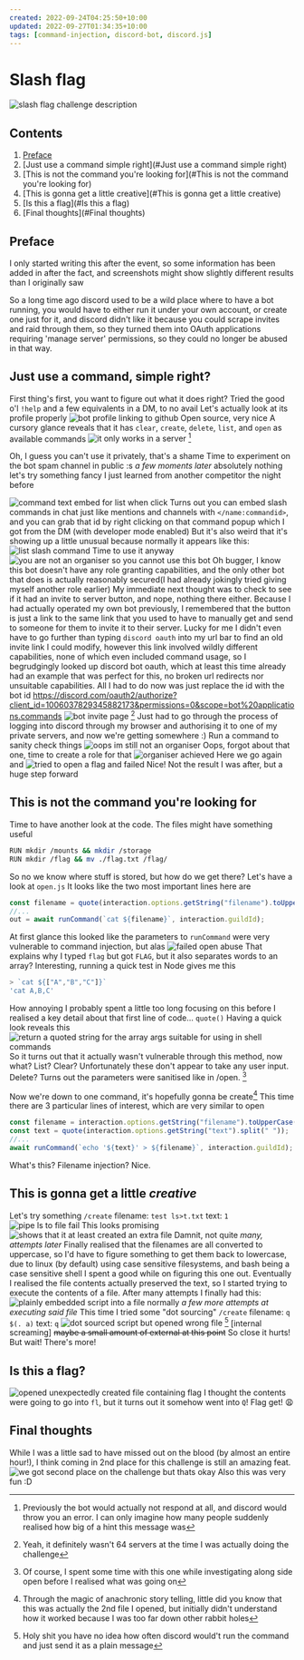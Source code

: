 ```yaml
---
created: 2022-09-24T04:25:50+10:00
updated: 2022-09-27T01:34:35+10:00
tags: [command-injection, discord-bot, discord.js]
---
```

# Slash flag
![slash flag challenge description](images/challengedesc.png)
## Contents
1. [Preface](#Preface)
2. [Just use a command simple right](#Just use a command simple right)
3. [This is not the command you're looking for](#This is not the command you're looking for)
4. [This is gonna get a little creative](#This is gonna get a little creative)
5. [Is this a flag](#Is this a flag)
6. [Final thoughts](#Final thoughts)

## Preface
I only started writing this after the event, so some information has been added in after the fact, and screenshots might show slightly different results than I originally saw

So a long time ago discord used to be a wild place where to have a bot running, you would have to either run it under your own account, or create one just for it, and discord didn't like it because you could scrape invites and raid through them, so they turned them into OAuth applications requiring 'manage server' permissions, so they could no longer be abused in that way.
## Just use a command, simple right?
First thing's first, you want to figure out what it does right?
Tried the good o'l `!help` and a few equivalents in a DM, to no avail
Let's actually look at its profile properly
 ![bot profile linking to github](images/botprofile.png)
 Open source, very nice
 A cursory glance reveals that it has `clear`, `create`, `delete`, `list`, and `open` as available commands
 ![it only works in a server](images/nodmforyou.png) [^1]

Oh, I guess you can't use it privately, that's a shame
Time to experiment on the bot spam channel in public :s
*a few moments later*
absolutely nothing
let's try something fancy I just learned from another competitor the night before

![command text embed for list when click](images/listcommandembed.png)
Turns out you can embed slash commands in chat just like mentions and channels with `</name:commandid>`, and you can grab that id by right clicking on that command popup which I got from the DM (with developer mode enabled)
But it's also weird that it's showing up a little unusual because normally it appears like this:
![list slash command](images/listcommand.png)
Time to use it anyway
![you are not an organiser so you cannot use this bot](images/notanorganiser.png)
Oh bugger, I know this bot doesn't have any role granting capabilities, and the only other bot that does is actually reasonably secured(I had already jokingly tried giving myself another role earlier)
My immediate next thought was to check to see if it had an invite to server button, and nope, nothing there either.
Because I had actually operated my own bot previously, I remembered that the button is just a link to the same link that you used to have to manually get and send to someone for them to invite it to their server.
Lucky for me I didn't even have to go further than typing `discord oauth` into my url bar to find an old invite link I could modify, however this link involved wildly different capabilities, none of which even included command usage, so I begrudgingly looked up discord bot oauth, which at least this time already had an example that was perfect for this, no broken url redirects nor unsuitable capabilities.
All I had to do now was just replace the id with the bot id
https://discord.com/oauth2/authorize?client_id=1006037829345882173&permissions=0&scope=bot%20applications.commands
![bot invite page](images/botinvite.png) [^2]
Just had to go through the process of logging into discord through my browser and authorising it to one of my private servers, and now we're getting somewhere :)
Run a command to sanity check things
![oops im still not an organiser](images/notanorganiser.png)
Oops, forgot about that one, time to create a role for that
![organiser achieved](images/organiser.png)
Here we go again and
![tried to open a flag and failed](images/listfnotflags.png)
Nice! Not the result I was after, but a huge step forward

## This is not the command you're looking for
Time to have another look at the code. The files might have something useful
```sh
RUN mkdir /mounts && mkdir /storage
RUN mkdir /flag && mv ./flag.txt /flag/
```
So no we know where stuff is stored, but how do we get there?
Let's have a look at `open.js`
It looks like the two most important lines here are 
```js
const filename = quote(interaction.options.getString("filename").toUpperCase().split(" "));
//...
out = await runCommand(`cat ${filename}`, interaction.guildId);
```
At first glance this looked like the parameters to `runCommand` were very vulnerable to command injection, but alas
![failed open abuse](images/opentestls.png)
That explains why I typed `flag` but got `FLAG`, but it also separates words to an array? Interesting, running a quick test in Node gives me this
```js
> `cat ${["A","B","C"]}`
'cat A,B,C'
```
How annoying
I probably spent a little too long focusing on this before I realised a key detail about that first line of code... `quote()`
Having a quick look reveals this
![return a quoted string for the array args suitable for using in shell commands](images/quote.png)
So it turns out that it actually wasn't vulnerable through this method, now what?
List? Clear? Unfortunately these don't appear to take any user input.
Delete? Turns out the parameters were sanitised like in /open. [^3]

Now we're down to one command, it's hopefully gonna be create[^4]
This time there are 3 particular lines of interest, which are very similar to open
```js
const filename = interaction.options.getString("filename").toUpperCase();
const text = quote(interaction.options.getString("text").split(" "));
//...
await runCommand(`echo '${text}' > ${filename}`, interaction.guildId);
```
What's this? Filename injection? Nice.

## This is gonna get a little *creative*
Let's try something
`/create` filename: `test ls>t.txt` text: `1`
![pipe ls to file fail](images/createls.png)
This looks promising
![shows that it at least created an extra file](images/openttxt.png)
Damnit, not quite
*many, attempts later*
Finally realised that the filenames are all converted to uppercase, so I'd have to figure something to get them back to lowercase, due to linux (by default) using case sensitive filesystems, and bash being a case sensitive shell
I spent a good while on figuring this one out.
Eventually I realised the file contents actually preserved the text, so I started trying to execute the contents of a file.
After many attempts I finally had this:
![plainly embedded script into a file normally](images/createscript.png)
*a few more attempts at executing said file*
This time I tried some "dot sourcing"
`/create` filename: `q $(. a)` text: `q`
![dot sourced script but opened wrong file](images/createexecute.png) [^5]
[internal screaming] ~~maybe a small amount of external at this point~~
So close it hurts!
But wait! There's more!
## Is this a flag?
![opened unexpectedly created file containing flag](images/openflag.png)
I thought the contents were going to go into `fl`, but it turns out it somehow went into `Q`!
Flag get! 😩


## Final thoughts
While I was a little sad to have missed out on the blood (by almost an entire hour!), I think coming in 2nd place for this challenge is still an amazing feat.
![we got second place on the challenge but thats okay](images/solves.png)
Also this was very fun :D

[^1]:Previously the bot would actually not respond at all, and discord would throw you an error. I can only imagine how many people suddenly realised how big of a hint this message was
[^2]: Yeah, it definitely wasn't 64 servers at the time I was actually doing the challenge
[^3]: Of course, I spent some time with this one while investigating along side open before I realised what was going on
[^4]: Through the magic of anachronic story telling, little did you know that this was actually the 2nd file I opened, but initially didn't understand how it worked because I was too far down other rabbit holes
[^5]: Holy shit you have no idea how often discord would't run the command and just send it as a plain message